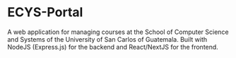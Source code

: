 # ECYS-Portal
 A web application for managing courses at the School of Computer Science and Systems of the University of San Carlos of Guatemala. Built with NodeJS (Express.js) for the backend and React/NextJS for the frontend.

